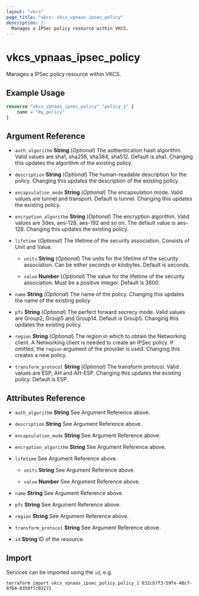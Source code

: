 ```yaml
---
layout: "vkcs"
page_title: "vkcs: vkcs_vpnaas_ipsec_policy"
description: |-
  Manages a IPSec policy resource within VKCS.
---
```


# vkcs_vpnaas_ipsec_policy

Manages a IPSec policy resource within VKCS.

## Example Usage
```terraform
resource "vkcs_vpnaas_ipsec_policy" "policy_1" {
	name = "my_policy"
}
```
## Argument Reference
- `auth_algorithm` **String** (*Optional*) The authentication hash algorithm. Valid values are sha1, sha256, sha384, sha512. Default is sha1. Changing this updates the algorithm of the existing policy.

- `description` **String** (*Optional*) The human-readable description for the policy. Changing this updates the description of the existing policy.

- `encapsulation_mode` **String** (*Optional*) The encapsulation mode. Valid values are tunnel and transport. Default is tunnel. Changing this updates the existing policy.

- `encryption_algorithm` **String** (*Optional*) The encryption algorithm. Valid values are 3des, aes-128, aes-192 and so on. The default value is aes-128. Changing this updates the existing policy.

- `lifetime` (*Optional*) The lifetime of the security association. Consists of Unit and Value.
  - `units` **String** (*Optional*) The units for the lifetime of the security association. Can be either seconds or kilobytes. Default is seconds.

  - `value` **Number** (*Optional*) The value for the lifetime of the security association. Must be a positive integer. Default is 3600.

- `name` **String** (*Optional*) The name of the policy. Changing this updates the name of the existing policy.

- `pfs` **String** (*Optional*) The perfect forward secrecy mode. Valid values are Group2, Group5 and Group14. Default is Group5. Changing this updates the existing policy.

- `region` **String** (*Optional*) The region in which to obtain the Networking client. A Networking client is needed to create an IPSec policy. If omitted, the `region` argument of the provider is used. Changing this creates a new policy.

- `transform_protocol` **String** (*Optional*) The transform protocol. Valid values are ESP, AH and AH-ESP. Changing this updates the existing policy. Default is ESP.


## Attributes Reference
- `auth_algorithm` **String** See Argument Reference above.

- `description` **String** See Argument Reference above.

- `encapsulation_mode` **String** See Argument Reference above.

- `encryption_algorithm` **String** See Argument Reference above.

- `lifetime`  See Argument Reference above.
  - `units` **String** See Argument Reference above.

  - `value` **Number** See Argument Reference above.

- `name` **String** See Argument Reference above.

- `pfs` **String** See Argument Reference above.

- `region` **String** See Argument Reference above.

- `transform_protocol` **String** See Argument Reference above.

- `id` **String** ID of the resource.



## Import

Services can be imported using the `id`, e.g.

```shell
terraform import vkcs_vpnaas_ipsec_policy.policy_1 832cb7f3-59fe-40cf-8f64-8350ffc03272
```
